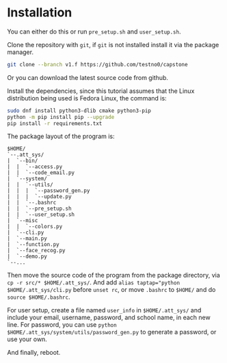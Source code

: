 # Installation

You can either do this or run `pre_setup.sh` and `user_setup.sh`.

Clone the repository with `git`, if `git` is not installed install it via the package manager.

```bash
git clone --branch v1.f https://github.com/testno0/capstone
```

Or you can download the latest source code from github.

Install the dependencies, since this tutorial assumes that the Linux distribution being used is Fedora Linux, the command is:

```bash
sudo dnf install python3-dlib cmake python3-pip
python -m pip install pip --upgrade
pip install -r requirements.txt
```

The package layout of the program is:

```
$HOME/
`--.att_sys/
|  `--bin/
|  |  `--access.py
|  |  `--code_email.py
|  `--system/
|  |  `--utils/
|  |  |  `--password_gen.py
|  |  |  `--update.py
|  |  `--.bashrc
|  |  `--pre_setup.sh
|  |  `--user_setup.sh
|  `--misc
|  |  `--colors.py
|  `--cli.py
|  `--main.py
|  `--function.py
|  `--face_recog.py
|  `--demo.py
`--...
```

Then move the source code of the program from the package directory, via `cp -r src/* $HOME/.att_sys/`. And add `alias taptap="python $HOME/.att_sys/cli.py` before `unset rc`, or move `.bashrc` to `$HOME/` and do `source $HOME/.bashrc`.

For user setup, create a file named `user_info` in `$HOME/.att_sys/` and include your email, username, password, and school name, in each new line. For password, you can use `python $HOME/.att_sys/system/utils/password_gen.py` to generate a password, or use your own.

And finally, reboot.
